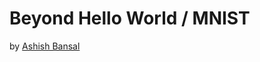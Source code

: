 # Beyond Hello World / MNIST

by [Ashish Bansal](https://bigdatascientistblog.wordpress.com/2016/12/09/tensorflow-201-beyond-hello-world-mnist/)